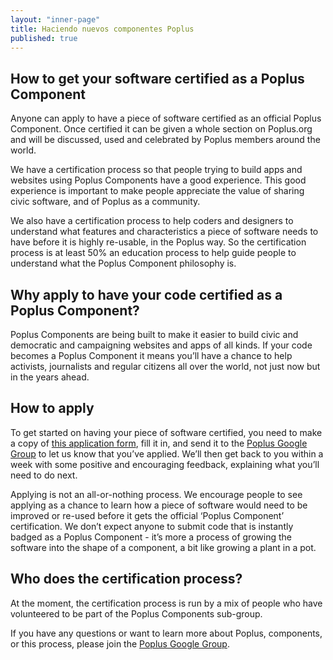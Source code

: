 ```yaml
---
layout: "inner-page"
title: Haciendo nuevos componentes Poplus
published: true
---
```


## How to get your software certified as a Poplus Component

Anyone can apply to have a piece of software certified as an official Poplus Component. Once certified it can be given a whole section on Poplus.org and will be discussed, used and celebrated by Poplus members around the world.

We have a certification process so that people trying to build apps and websites using Poplus Components have a good experience. This good experience is important to make people appreciate the value of sharing civic software, and of Poplus as a community.

We also have a certification process to help coders and designers to understand what features and characteristics a piece of software needs to have before it is highly re-usable, in the Poplus way. So the certification process is at least 50% an education process to help guide people to understand what the Poplus Component philosophy is.

## Why apply to have your code certified as a Poplus Component?

Poplus Components are being built to make it easier to build civic and democratic and campaigning websites and apps of all kinds. If your code becomes a Poplus Component it means you’ll have a chance to help activists, journalists and regular citizens all over the world, not just now but in the years ahead.

## How to apply

To get started on having your piece of software certified, you need to make a copy of [this application form](https://docs.google.com/a/mysociety.org/document/d/1N70pkeuUc4npp-QerZo68YjvnULNRgakmYv8OCOFsKo/edit), fill it in, and send it to the [Poplus Google Group](https://groups.google.com/forum/#!forum/poplus) to let us know that you’ve applied. We’ll then get back to you within a week with some positive and encouraging feedback, explaining what you’ll need to do next.

Applying is not an all-or-nothing process. We encourage people to see applying as a chance to learn how a piece of software would need to be improved or re-used before it gets the official ‘Poplus Component’ certification. We don’t expect anyone to submit code that is instantly badged as a Poplus Component - it’s more a process of growing the software into the shape of a component, a bit like growing a plant in a pot.

## Who does the certification process?

At the moment, the certification process is run by a mix of people who have volunteered to be part of the Poplus Components sub-group.

If you have any questions or want to learn more about Poplus, components, or this process, please join the [Poplus Google Group](https://groups.google.com/forum/#!forum/poplus).